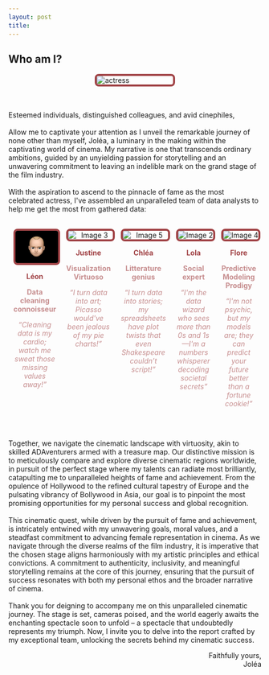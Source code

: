 ```yaml
---
layout: post
title:  
---
```


<div class="message">
  <h2>Who am I?</h2>

  <img src="images/actrice.gif" alt="actress" style="display: block; margin: 0 auto; border: 4px solid #a04144; border-radius: 8px; width: 30%">
  
  <br><br>
  Esteemed individuals, distinguished colleagues, and avid cinephiles,
  <br><br>
  Allow me to captivate your attention as I unveil the remarkable journey of none other than myself, Joléa, a luminary in the making within the captivating world of cinema. My narrative is one that transcends ordinary ambitions, guided by an unyielding passion for storytelling and an unwavering commitment to leaving an indelible mark on the grand stage of the film industry. 
  <br><br>
  With the aspiration to ascend to the pinnacle of fame as the most celebrated actress, I've assembled an unparalleled team of data analysts to help me get the most from gathered data: 
  <br><br>

  <div style="display: flex; justify-content: center;">
    <div style="text-align: center; margin: 0 10px; flex: 1;">
      <img src="images/leon.gif" alt="Image 1" style="display: block; margin: 0 auto; border: 4px solid #a04144; border-radius: 8px; width: 100%;">
      <p style="font-weight: bold; ; color: #a04144;">Léon</p>
      <p style="font-weight: bold; color: #c68d8e;font-size: 14px;">Data cleaning connoisseur</p>
      <p style="font-style: italic; color: #c68d8e;font-size: 14px;"> “Cleaning data is my cardio; watch me sweat those missing values away!” </p>
    </div>
    <div style="text-align: center; margin: 0 10px; flex: 1;">
      <img src="images/justine.gif" alt="Image 3" style="display: block; margin: 0 auto; border: 4px solid #a04144; border-radius: 8px; width: 100%;">
      <p style="font-weight: bold;; color: #a04144;">Justine</p>
      <p style="font-weight: bold; color: #c68d8e;font-size: 14px;">Visualization Virtuoso</p>
      <p style="font-style: italic;color: #c68d8e;font-size: 14px;">“I turn data into art; Picasso would've been jealous of my pie charts!”</p>
    </div>
    <div style="text-align: center; margin: 0 10px; flex: 1;">
      <img src="images/chlea.gif" alt="Image 5" style="display: block; margin: 0 auto; border: 4px solid #a04144; border-radius: 8px; width: 100%;">
      <p style="font-weight: bold;; color: #a04144;">Chléa</p>
      <p style="font-weight: bold; color: #c68d8e;font-size: 14px;">Litterature genius</p>
      <p style="font-style: italic;color: #c68d8e;font-size: 14px;">“I turn data into stories; my spreadsheets have plot twists that even Shakespeare couldn’t script!”</p>
    </div>
    <div style="text-align: center; margin: 0 10px; flex: 1;">
      <img src="images/lola.gif" alt="Image 2" style="display: block; margin: 0 auto; border: 4px solid #a04144; border-radius: 8px; width: 100%;">
      <p style="font-weight: bold;; color: #a04144;">Lola</p>
      <p style="font-weight: bold; color: #c68d8e;font-size: 14px;">Social expert</p>
      <p style="font-style: italic; color: #c68d8e;font-size: 14px;">“I'm the data wizard who sees more than 0s and 1s—I'm a numbers whisperer decoding societal secrets”</p>
    </div>
    <div style="text-align: center; margin: 0 10px; flex: 1;">
      <img src="images/flore.gif" alt="Image 4" style="display: block; margin: 0 auto; border: 4px solid #a04144; border-radius: 8px; width: 100%;">
      <p style="font-weight: bold;; color: #a04144;">Flore</p>
      <p style="font-weight: bold; color: #c68d8e;font-size: 14px;">Predictive Modeling Prodigy</p>
      <p style="font-style: italic;color: #c68d8e;font-size: 14px;">“I'm not psychic, but my models are; they can predict your future better than a fortune cookie!”</p>
    </div>
  </div>

  <br><br> 
  Together, we navigate the cinematic landscape with virtuosity, akin to skilled ADAventurers armed with a treasure map. Our distinctive mission is to meticulously compare and explore diverse cinematic regions worldwide, in pursuit of the perfect stage where my talents can radiate most brilliantly, catapulting me to unparalleled heights of fame and achievement. From the opulence of Hollywood to the refined cultural tapestry of Europe and the pulsating vibrancy of Bollywood in Asia, our goal is to pinpoint the most promising opportunities for my personal success and global recognition.
  <br><br>
  This cinematic  quest, while driven by the pursuit of fame and achievement, is intricately entwined with my unwavering goals, moral values, and a steadfast commitment to advancing female representation in cinema. As we navigate through the diverse realms of the film industry, it is imperative that the chosen stage aligns harmoniously with my artistic principles and ethical convictions. A commitment to authenticity, inclusivity, and meaningful storytelling remains at the core of this journey, ensuring that the pursuit of success resonates with both my personal ethos and the broader narrative of cinema. 
  <br><br>
  Thank you for deigning to accompany me on this unparalleled cinematic journey. The stage is set, cameras poised, and the world eagerly awaits the enchanting spectacle soon to unfold – a spectacle that undoubtedly represents my triumph. Now, I invite you to delve into the report crafted by my exceptional team, unlocking the secrets behind my cinematic success. 

<div style="text-align: right;">
  Faithfully yours, <br>
  Joléa
</div>
  
</div>

